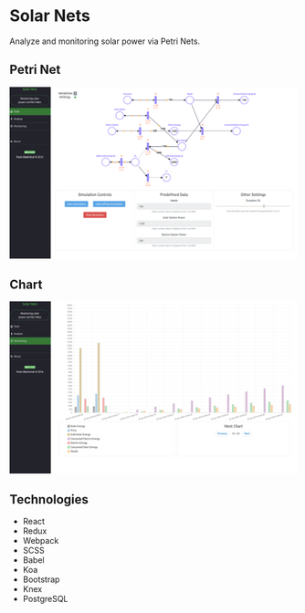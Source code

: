# Solar Nets
Analyze and monitoring solar power via Petri Nets.

## Petri Net
![alt tag](https://github.com/gios/solar-nets/blob/master/screen1.png)

## Chart
![alt tag](https://github.com/gios/solar-nets/blob/master/screen2.png)

## Technologies
* React
* Redux
* Webpack
* SCSS
* Babel
* Koa
* Bootstrap
* Knex
* PostgreSQL
